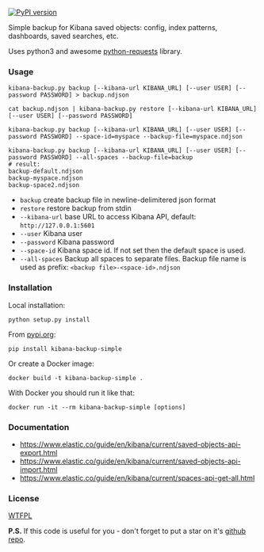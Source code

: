 [![PyPI version](https://badge.fury.io/py/kibana-backup-simple.svg)](https://badge.fury.io/py/kibana-backup-simple)

Simple backup for Kibana saved objects: config, index patterns, dashboards, saved searches, etc.

Uses python3 and awesome [python-requests](https://requests.readthedocs.io/) library.

### Usage


`kibana-backup.py backup [--kibana-url KIBANA_URL] [--user USER] [--password PASSWORD] > backup.ndjson`

`cat backup.ndjson | kibana-backup.py restore [--kibana-url KIBANA_URL] [--user USER] [--password PASSWORD]`

`kibana-backup.py backup [--kibana-url KIBANA_URL] [--user USER] [--password PASSWORD] --space-id=myspace --backup-file=myspace.ndjson`

`kibana-backup.py backup [--kibana-url KIBANA_URL] [--user USER] [--password PASSWORD] --all-spaces --backup-file=backup`  
`# result:`  
`backup-default.ndjson`  
`backup-myspace.ndjson`  
`backup-space2.ndjson`  


* `backup` create backup file in newline-delimitered json format
* `restore` restore backup from stdin
* `--kibana-url` base URL to access Kibana API, default: `http://127.0.0.1:5601`
* `--user` Kibana user
* `--password` Kibana password
* `--space-id` Kibana space id. If not set then the default space is used.
* `--all-spaces` Backup all spaces to separate files. Backup file name is used as prefix: `<backup file>-<space-id>.ndjson`

### Installation

Local installation:

`python setup.py install`

From [pypi.org](https://pypi.org):

`pip install kibana-backup-simple`

Or create a Docker image:

`docker build -t kibana-backup-simple .`

With Docker you should run it like that:

`docker run -it --rm kibana-backup-simple [options]`

### Documentation

* https://www.elastic.co/guide/en/kibana/current/saved-objects-api-export.html
* https://www.elastic.co/guide/en/kibana/current/saved-objects-api-import.html
* https://www.elastic.co/guide/en/kibana/current/spaces-api-get-all.html

### License

[WTFPL](LICENSE)

**P.S.** If this code is useful for you - don't forget to put a star on it's [github repo](https://github.com/selivan/kibana-backup-simple).
